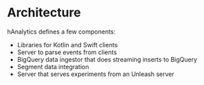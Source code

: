 # Architecture

hAnalytics defines a few components:

- Libraries for Kotlin and Swift clients
- Server to parse events from clients
- BigQuery data ingestor that does streaming inserts to BigQuery
- Segment data integration
- Server that serves experiments from an Unleash server
